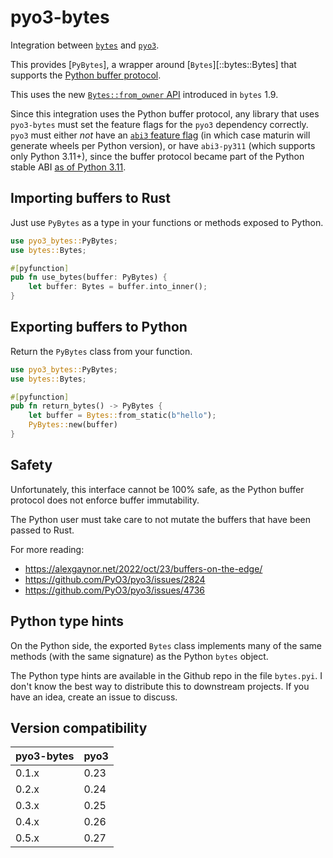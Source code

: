 # pyo3-bytes

Integration between [`bytes`](https://docs.rs/bytes) and [`pyo3`](https://github.com/PyO3/pyo3).

This provides [`PyBytes`], a wrapper around [`Bytes`][::bytes::Bytes] that supports the [Python buffer protocol](https://docs.python.org/3/c-api/buffer.html).

This uses the new [`Bytes::from_owner` API](https://docs.rs/bytes/latest/bytes/struct.Bytes.html#method.from_owner) introduced in `bytes` 1.9.

Since this integration uses the Python buffer protocol, any library that uses `pyo3-bytes` must set the feature flags for the `pyo3` dependency correctly. `pyo3` must either _not_ have an [`abi3` feature flag](https://pyo3.rs/v0.23.4/features.html#abi3) (in which case maturin will generate wheels per Python version), or have `abi3-py311` (which supports only Python 3.11+), since the buffer protocol became part of the Python stable ABI [as of Python 3.11](https://docs.python.org/3/c-api/buffer.html#c.Py_buffer).

## Importing buffers to Rust

Just use `PyBytes` as a type in your functions or methods exposed to Python.

```rs
use pyo3_bytes::PyBytes;
use bytes::Bytes;

#[pyfunction]
pub fn use_bytes(buffer: PyBytes) {
    let buffer: Bytes = buffer.into_inner();
}
```

## Exporting buffers to Python

Return the `PyBytes` class from your function.

```rs
use pyo3_bytes::PyBytes;
use bytes::Bytes;

#[pyfunction]
pub fn return_bytes() -> PyBytes {
    let buffer = Bytes::from_static(b"hello");
    PyBytes::new(buffer)
}
```

## Safety

Unfortunately, this interface cannot be 100% safe, as the Python buffer protocol does not enforce buffer immutability.

The Python user must take care to not mutate the buffers that have been passed
to Rust.

For more reading:

- <https://alexgaynor.net/2022/oct/23/buffers-on-the-edge/>
- <https://github.com/PyO3/pyo3/issues/2824>
- <https://github.com/PyO3/pyo3/issues/4736>

## Python type hints

On the Python side, the exported `Bytes` class implements many of the same
methods (with the same signature) as the Python `bytes` object.

The Python type hints are available in the Github repo in the file `bytes.pyi`.
I don't know the best way to distribute this to downstream projects. If you have
an idea, create an issue to discuss.

## Version compatibility

| pyo3-bytes | pyo3 |
| ---------- | ---- |
| 0.1.x      | 0.23 |
| 0.2.x      | 0.24 |
| 0.3.x      | 0.25 |
| 0.4.x      | 0.26 |
| 0.5.x      | 0.27 |
